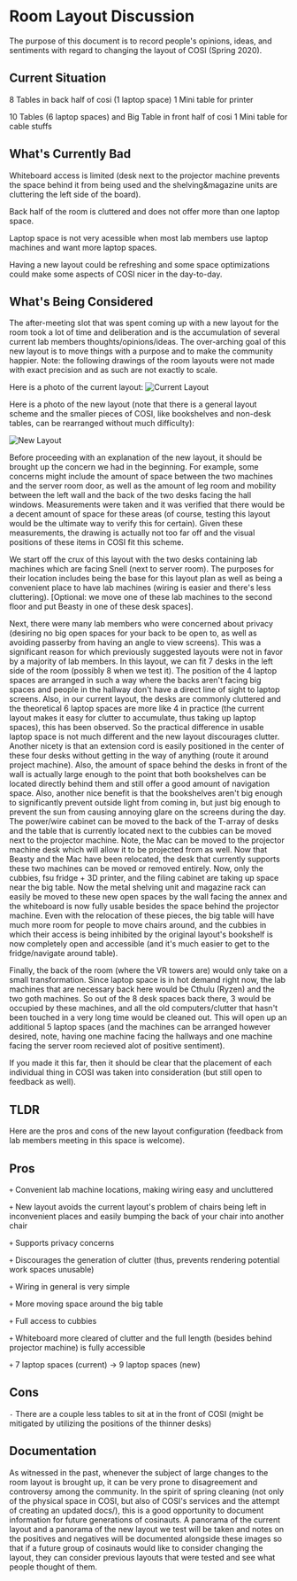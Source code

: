 # Room Layout Discussion

The purpose of this document is to record people's opinions, ideas, and sentiments with regard to changing the layout of COSI (Spring 2020).

## Current Situation

8 Tables in back half of cosi (1 laptop space)
1 Mini table for printer

10 Tables (6 laptop spaces) and Big Table in front half of cosi
1 Mini table for cable stuffs

## What's Currently Bad

Whiteboard access is limited (desk next to the projector machine prevents the space behind it from being used and the shelving&magazine units are cluttering the left side of the board).

Back half of the room is cluttered and does not offer more than one laptop space.

Laptop space is not very acessible when most lab members use laptop machines and want more laptop spaces.

Having a new layout could be refreshing and some space optimizations could make some aspects of COSI nicer in the day-to-day.

## What's Being Considered

The after-meeting slot that was spent coming up with a new layout for the room took a lot of time and deliberation and is the accumulation of several current lab members thoughts/opinions/ideas. The over-arching goal of this new layout is to move things with a purpose and to make the community happier. Note: the following drawings of the room layouts were not made with exact precision and as such are not exactly to scale.

Here is a photo of the current layout:
![Current Layout](./original.jpg "Current")

Here is a photo of the new layout (note that there is a general layout scheme and the smaller pieces of COSI, like bookshelves and non-desk tables, can be rearranged without much difficulty):

![New Layout](./new.jpg "New")

Before proceeding with an explanation of the new layout, it should be brought up the concern we had in the beginning. For example, some concerns might include the amount of space between the two machines and the server room door, as well as the amount of leg room and mobility between the left wall and the back of the two desks facing the hall windows. Measurements were taken and it was verified that there would be a decent amount of space for these areas (of course, testing this layout would be the ultimate way to verify this for certain). Given these measurements, the drawing is actually not too far off and the visual positions of these items in COSI fit this scheme.

We start off the crux of this layout with the two desks containing lab machines which are facing Snell (next to server room). The purposes for their location includes being the base for this layout plan as well as being a convenient place to have lab machines (wiring is easier and there's less cluttering). [Optional: we move one of these lab machines to the second floor and put Beasty in one of these desk spaces].

Next, there were many lab members who were concerned about privacy (desiring no big open spaces for your back to be open to, as well as avoiding passerby from having an angle to view screens). This was a significant reason for which previously suggested layouts were not in favor by a majority of lab members. In this layout, we can fit 7 desks in the left side of the room (possibly 8 when we test it). The position of the 4 laptop spaces are arranged in such a way where the backs aren't facing big spaces and people in the hallway don't have a direct line of sight to laptop screens. Also, in our current layout, the desks are commonly cluttered and the theoretical 6 laptop spaces are more like 4 in practice (the current layout makes it easy for clutter to accumulate, thus taking up laptop spaces), this has been observed. So the practical difference in usable laptop space is not much different and the new layout discourages clutter. Another nicety is that an extension cord is easily positioned in the center of these four desks without getting in the way of anything (route it around project machine). Also, the amount of space behind the desks in front of the wall is actually large enough to the point that both bookshelves can be located directly behind them and still offer a good amount of navigation space. Also, another nice benefit is that the bookshelves aren't big enough to significantly prevent outside light from coming in, but just big enough to prevent the sun from causing annoying glare on the screens during the day. The power/wire cabinet can be moved to the back of the T-array of desks and the table that is currently located next to the cubbies can be moved next to the projector machine. Note, the Mac can be moved to the projector machine desk which will allow it to be projected from as well. Now that Beasty and the Mac have been relocated, the desk that currently supports these two machines can be moved or removed entirely. Now, only the cubbies, fsu fridge + 3D printer, and the filing cabinet are taking up space near the big table. Now the metal shelving unit and magazine rack can easily be moved to these new open spaces by the wall facing the annex and the whiteboard is now fully usable besides the space behind the projector machine. Even with the relocation of these pieces, the big table will have much more room for people to move chairs around, and the cubbies in which their access is being inhibited by the original layout's bookshelf is now completely open and accessible (and it's much easier to get to the fridge/navigate around table).

Finally, the back of the room (where the VR towers are) would only take on a small transformation. Since laptop space is in hot demand right now, the lab machines that are necessary back here would be Cthulu (Ryzen) and the two goth machines. So out of the 8 desk spaces back there, 3 would be occupied by these machines, and all the old computers/clutter that hasn't been touched in a very long time would be cleaned out. This will open up an additional 5 laptop spaces (and the machines can be arranged however desired, note, having one machine facing the hallways and one machine facing the server room recieved alot of positive sentiment).

If you made it this far, then it should be clear that the placement of each individual thing in COSI was taken into consideration (but still open to feedback as well).

## TLDR

Here are the pros and cons of the new layout configuration (feedback from lab members meeting in this space is welcome). 

## Pros

`+` Convenient lab machine locations, making wiring easy and uncluttered

`+` New layout avoids the current layout's problem of chairs being left in inconvenient places and easily bumping the back of your chair into another chair

`+` Supports privacy concerns

`+` Discourages the generation of clutter (thus, prevents rendering potential work spaces unusable)

`+` Wiring in general is very simple

`+` More moving space around the big table

`+` Full access to cubbies

`+` Whiteboard more cleared of clutter and the full length (besides behind projector machine) is fully accessible

`+` 7 laptop spaces (current) -> 9 laptop spaces (new)

## Cons

`-` There are a couple less tables to sit at in the front of COSI (might be mitigated by utilizing the positions of the thinner desks)

## Documentation

As witnessed in the past, whenever the subject of large changes to the room layout is brought up, it can be very prone to disagreement and controversy among the community. In the spirit of spring cleaning (not only of the physical space in COSI, but also of COSI's services and the attempt of creating an updated docs/), this is a good opportunity to document information for future generations of cosinauts. A panorama of the current layout and a panorama of the new layout we test will be taken and notes on the positives and negatives will be documented alongside these images so that if a future group of cosinauts would like to consider changing the layout, they can consider previous layouts that were tested and see what people thought of them.
